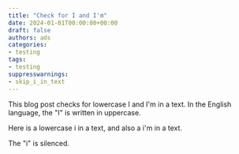 ```yaml
---
title: "Check for I and I'm"
date: 2024-01-01T00:00:00+00:00
draft: false
authors: ads
categories:
- testing
tags:
- testing
suppresswarnings:
- skip_i_in_text
---
```


This blog post checks for lowercase I and I'm in a text. In the English language, the "I" is written in uppercase.

Here is a lowercase i in a text, and also a i'm in a text.

The "i" is silenced.

